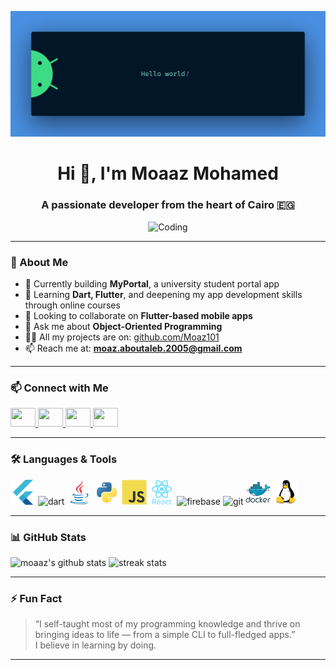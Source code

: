 [![Header](https://raw.githubusercontent.com/ahmadhassan7/ahmadhassan7/master/resources/banner.png)](https://rishavchanda.io)

<h1 align="center">Hi 👋, I'm Moaaz Mohamed</h1>
<h3 align="center">A passionate developer from the heart of Cairo 🇪🇬</h3>

<p align="center">
  <img src="https://camo.githubusercontent.com/d428cbd62a4356fe9c61ac83438596354f2ace76bedbbf2e68f27ff987cef5c5/68747470733a2f2f7777772e6c616d626461746573742e636f6d2f7265736f75726365732f696d616765732f6e65777332342e6769662f" alt="Coding" width="400"/>
</p>

---

### 🚀 About Me

- 🔭 Currently building **MyPortal**, a university student portal app  
- 🌱 Learning **Dart, Flutter**, and deepening my app development skills through online courses  
- 🤝 Looking to collaborate on **Flutter-based mobile apps**  
- 💬 Ask me about **Object-Oriented Programming**  
- 👨‍💻 All my projects are on: [github.com/Moaz101](https://github.com/Moaz101)  
- 📫 Reach me at: **moaz.aboutaleb.2005@gmail.com**

---

### 📫 Connect with Me

<p align="left">
  <a href="https://linkedin.com/in/moaaz-aboutaleb" target="_blank">
    <img src="https://raw.githubusercontent.com/rahuldkjain/github-profile-readme-generator/master/src/images/icons/Social/linked-in-alt.svg" height="30" width="40" />
  </a>
  <a href="https://instagram.com/moaz.abtlb" target="_blank">
    <img src="https://raw.githubusercontent.com/rahuldkjain/github-profile-readme-generator/master/src/images/icons/Social/instagram.svg" height="30" width="40" />
  </a>
  <a href="https://codeforces.com/profile/moazweewee" target="_blank">
    <img src="https://raw.githubusercontent.com/rahuldkjain/github-profile-readme-generator/master/src/images/icons/Social/codeforces.svg" height="30" width="40" />
  </a>
  <a href="https://www.leetcode.com/moaaz_mohamed" target="_blank">
    <img src="https://raw.githubusercontent.com/rahuldkjain/github-profile-readme-generator/master/src/images/icons/Social/leet-code.svg" height="30" width="40" />
  </a>
</p>

---

### 🛠️ Languages & Tools

<p align="left">
  <!-- Add tool icons here -->
  <img src="https://raw.githubusercontent.com/devicons/devicon/master/icons/flutter/flutter-original.svg" alt="flutter" width="40" height="40"/>
  <img src="https://www.vectorlogo.zone/logos/dartlang/dartlang-icon.svg" alt="dart" width="40" height="40"/>
  <img src="https://raw.githubusercontent.com/devicons/devicon/master/icons/java/java-original.svg" alt="java" width="40" height="40"/>
  <img src="https://raw.githubusercontent.com/devicons/devicon/master/icons/python/python-original.svg" alt="python" width="40" height="40"/>
  <img src="https://raw.githubusercontent.com/devicons/devicon/master/icons/javascript/javascript-original.svg" alt="javascript" width="40" height="40"/>
  <img src="https://raw.githubusercontent.com/devicons/devicon/master/icons/react/react-original-wordmark.svg" alt="react" width="40" height="40"/>
  <img src="https://www.vectorlogo.zone/logos/firebase/firebase-icon.svg" alt="firebase" width="40" height="40"/>
  <img src="https://www.vectorlogo.zone/logos/git-scm/git-scm-icon.svg" alt="git" width="40" height="40"/>
  <img src="https://raw.githubusercontent.com/devicons/devicon/master/icons/docker/docker-original-wordmark.svg" alt="docker" width="40" height="40"/>
  <img src="https://raw.githubusercontent.com/devicons/devicon/master/icons/linux/linux-original.svg" alt="linux" width="40" height="40"/>
</p>

---

### 📊 GitHub Stats

<p align="left">
  <img src="https://github-readme-stats.vercel.app/api?username=Moaz101&show_icons=true&theme=tokyonight" alt="moaaz's github stats" width="50%"/>
  <img src="https://github-readme-streak-stats.herokuapp.com/?user=Moaz101&theme=tokyonight" alt="streak stats" width="48%"/>
</p>

---

### ⚡ Fun Fact

> “I self-taught most of my programming knowledge and thrive on bringing ideas to life — from a simple CLI to full-fledged apps.”  
> I believe in learning by doing.

---
